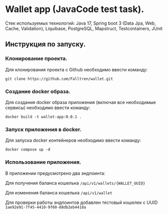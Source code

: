 # Wallet app (JavaCode test task).

Стек используемых технологий:
Java 17, Spring boot 3 (Data Jpa, Web, Cache, Validation), Liquibase, PostgreSQL, Mapstruct, Testcontainers, JUnit

## Инструкция по запуску.

### Клонирование проекта.

Для клонирования проекта с Github необходимо ввести команду:

`git clone https://github.com/Falltren/wallet.git`

### Создание docker образа.

Для создания docker образа приложения (включая все необходимые сервисы) необходимо ввести команду:

`docker build -t wallet-app:0.0.1 .`

### Запуск приложения в docker.

Для запуска docker контейнеров необходимо ввести команду:

`docker compose up -d`

### Использование приложения.

В приложении предусмотрено два эндпоинта:

Для получения баланса кошелька
`/api/v1/wallets/{WALLET_UUID}`

Для изменения баланса кошелька
`/api/v1/wallet`

Для проверки работы эндпоинтов добавлен тестовый кошелек с UUID `1ae92e91-7f45-4410-9f60-88db2eb4418a`

